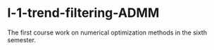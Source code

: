 # l-1-trend-filtering-ADMM
The first course work on numerical optimization methods in the sixth semester. 
